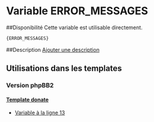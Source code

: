 # Variable ERROR_MESSAGES

##Disponibilité
Cette variable est utilisable directement.

```html
{ERROR_MESSAGES}
```

##Description
[Ajouter une description](https://fa-tvars.appspot.com/var/ERROR_MESSAGES)

## Utilisations dans les templates

### Version phpBB2

#### [Template donate](subsilver/donate.md#readme)
* [Variable &agrave; la ligne 13](../subsilver/donate.tpl#L13)